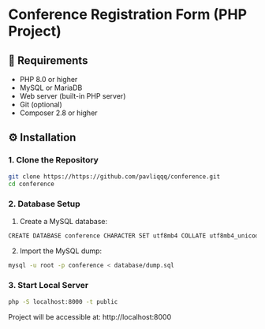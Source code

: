 # Conference Registration Form (PHP Project)

## 🧰 Requirements

- PHP 8.0 or higher
- MySQL or MariaDB
- Web server (built-in PHP server)
- Git (optional)
- Composer 2.8 or higher

## ⚙️ Installation

### 1. Clone the Repository

```bash
git clone https://https://github.com/pavliqqq/conference.git
cd conference
```

### 2. Database Setup

1. Create a MySQL database:

```bash
CREATE DATABASE conference CHARACTER SET utf8mb4 COLLATE utf8mb4_unicode_ci;
```
2. Import the MySQL dump:

```bash
mysql -u root -p conference < database/dump.sql
```

### 3. Start Local Server

```bash
php -S localhost:8000 -t public
```
Project will be accessible at:
http://localhost:8000